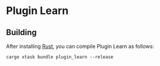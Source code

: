 # Plugin Learn

## Building

After installing [Rust](https://rustup.rs/), you can compile Plugin Learn as follows:

```shell
cargo xtask bundle plugin_learn --release
```

